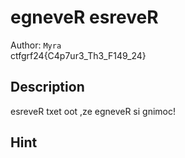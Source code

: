 # egneveR esreveR

Author: `Myra` 
<br>
ctfgrf24{C4p7ur3_Th3_F149_24}

## Description

esreveR txet oot ,ze egneveR si gnimoc!

## Hint
